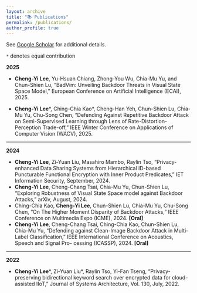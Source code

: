 ```yaml
---
layout: archive
title: "📚 Publications"
permalink: /publications/
author_profile: true
---
```


See [Google Scholar](https://scholar.google.com/citations?user=rChf7L4AAAAJ) for additional details.

`*` denotes equal contribution


**2025**
* **Cheng-Yi Lee**, Yu-Hsuan Chiang, Zhong-You Wu, Chia-Mu Yu, and Chun-Shien Lu, “BadVim: Unveiling Backdoor Threats in Visual State Space Model,” European Conference on Artificial Intelligence (ECAI), 2025. 

* **Cheng-Yi Lee**\*, Ching-Chia Kao\*, Cheng-Han Yeh, Chun-Shien Lu, Chia-Mu Yu, Chu-Song Chen, “Defending Against Repetitive Backdoor Attack on Semi-Supervised Learning through Lens of Rate-Distortion-Perception Trade-off,” IEEE Winter Conference on Applications of Computer Vision (WACV), 2025. <a href="https://arxiv.org/pdf/2407.10180"><i class="fas fa-fw fa-link zoom" aria-hidden="true"></i></a><a href="https://github.com/chengyi-chris/UPure"><i class="fab fa-fw fa-github zoom" aria-hidden="true"></i></a>

---

**2024**
* **Cheng-Yi Lee**, Zi-Yuan Liu, Masahiro Mambo, Raylin Tso, “Privacy-enhanced Data Sharing Systems from Hierarchical ID-based Puncturable Functional Encryption with Inner Product Predicates,” IET Information Security, September, 2024. <a href="https://ietresearch.onlinelibrary.wiley.com/doi/full/10.1049/2024/5535196"><i class="fas fa-fw fa-link zoom" aria-hidden="true"></i></a><a href="https://github.com/chengyi-chris/HIBP-IPFE"><i class="fab fa-fw fa-github zoom" aria-hidden="true"></i></a>
* **Cheng-Yi Lee**, Cheng-Chang Tsai, Chia-Mu Yu, Chun-Shien Lu, “Exploring Robustness of Visual State Space model against Backdoor Attacks,” arXiv, August, 2024. <a href="https://arxiv.org/abs/2408.11679"><i class="fas fa-fw fa-link zoom" aria-hidden="true"></i></a>
* Ching-Chia Kao, **Cheng-Yi Lee**, Chun-Shien Lu, Chia-Mu Yu, Chu-Song Chen, “On The Higher Moment Disparity of Backdoor Attacks,” IEEE Conference on Multimedia Expo (ICME), 2024. **[Oral]**  <a href="https://ieeexplore.ieee.org/document/10687873"><i class="fas fa-fw fa-link zoom" aria-hidden="true"></i></a>
* **Cheng-Yi Lee**, Cheng-Chang Tsai, Ching-Chia Kao, Chun-Shien Lu, Chia-Mu Yu, “Defending against Clean-Image Backdoor Attack in Multi-Label Classification,” IEEE International Conference on Acoustics, Speech and Signal Pro- cessing (ICASSP), 2024. **[Oral]**  <a href="https://ieeexplore.ieee.org/abstract/document/10447895"><i class="fas fa-fw fa-link zoom" aria-hidden="true"></i></a>

---

**2022**
* **Cheng-Yi Lee**\*, Zi-Yuan Liu\*, Raylin Tso, Yi-Fan Tseng, “Privacy-preserving bidirectional keyword search over encrypted data for cloud-assisted IIoT,” Journal of Systems Architecture, Vol. 130, July, 2022. <a href="https://www.sciencedirect.com/science/article/pii/S1383762122001631"><i class="fas fa-fw fa-link zoom" aria-hidden="true"></i></a><a href="https://github.com/chengyi-chris/PAEBKS"><i class="fab fa-fw fa-github zoom" aria-hidden="true"></i></a>

